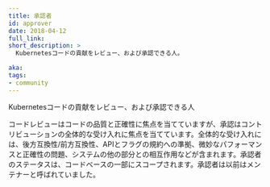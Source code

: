 ```yaml
---
title: 承認者
id: approver
date: 2018-04-12
full_link: 
short_description: >
  Kubernetesコードの貢献をレビュー、および承認できる人。

aka: 
tags:
- community
---
```

 Kubernetesコードの貢献をレビュー、および承認できる人

<!--more--> 

コードレビューはコードの品質と正確性に焦点を当てていますが、承認はコントリビューションの全体的な受け入れに焦点を当てています。全体的な受け入れには、後方互換性/前方互換性、APIとフラグの規約への準拠、微妙なパフォーマンスと正確性の問題、システムの他の部分との相互作用などが含まれます。承認者のステータスは、コードベースの一部にスコープされます。承認者は以前はメンテナーと呼ばれていました。
